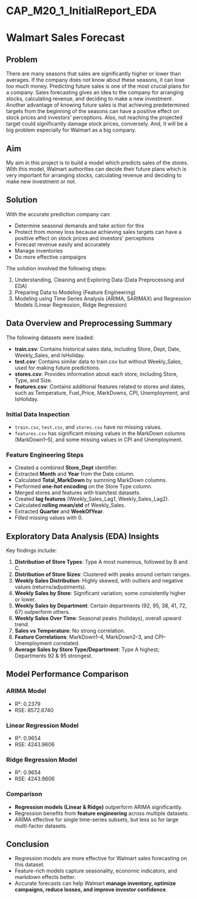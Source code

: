 # CAP_M20_1_InitialReport_EDA

# Walmart Sales Forecast

## Problem
There are many seasons that sales are significantly higher or lower than averages. If the company does not know about these seasons, it can lose too much money. Predicting future sales is one of the most crucial plans for a company. Sales forecasting gives an idea to the company for arranging stocks, calculating revenue, and deciding to make a new investment. Another advantage of knowing future sales is that achieving predetermined targets from the beginning of the seasons can have a positive effect on stock prices and investors' perceptions. Also, not reaching the projected target could significantly damage stock prices, conversely. And, it will be a big problem especially for Walmart as a big company.

## Aim
My aim in this project is to build a model which predicts sales of the stores. With this model, Walmart authorities can decide their future plans which is very important for arranging stocks, calculating revenue and deciding to make new investment or not.

## Solution
With the accurate prediction company can:

- Determine seasonal demands and take action for this
- Protect from money loss because achieving sales targets can have a positive effect on stock prices and investors' perceptions
- Forecast revenue easily and accurately
- Manage inventories
- Do more effective campaigns

The solution involved the following steps:
1. Understanding, Cleaning and Exploring Data (Data Preprocessing and EDA)
2. Preparing Data to Modeling (Feature Engineering)
3. Modeling using Time Series Analysis (ARIMA, SARIMAX) and Regression Models (Linear Regression, Ridge Regression)

## Data Overview and Preprocessing Summary
The following datasets were loaded:

- **train.csv**: Contains historical sales data, including Store, Dept, Date, Weekly_Sales, and IsHoliday.  
- **test.csv**: Contains similar data to train.csv but without Weekly_Sales, used for making future predictions.  
- **stores.csv**: Provides information about each store, including Store, Type, and Size.  
- **features.csv**: Contains additional features related to stores and dates, such as Temperature, Fuel_Price, MarkDowns, CPI, Unemployment, and IsHoliday.

### Initial Data Inspection
- `train.csv`, `test.csv`, and `stores.csv` have no missing values.  
- `features.csv` has significant missing values in the MarkDown columns (MarkDown1–5), and some missing values in CPI and Unemployment.

### Feature Engineering Steps
- Created a combined **Store_Dept** identifier.  
- Extracted **Month** and **Year** from the Date column.  
- Calculated **Total_MarkDown** by summing MarkDown columns.  
- Performed **one-hot encoding** on the Store Type column.  
- Merged stores and features with train/test datasets.  
- Created **lag features** (Weekly_Sales_Lag1, Weekly_Sales_Lag2).  
- Calculated **rolling mean/std** of Weekly_Sales.  
- Extracted **Quarter** and **WeekOfYear**.  
- Filled missing values with 0.  

## Exploratory Data Analysis (EDA) Insights
Key findings include:

1. **Distribution of Store Types**: Type A most numerous, followed by B and C.  
2. **Distribution of Store Sizes**: Clustered with peaks around certain ranges.  
3. **Weekly Sales Distribution**: Highly skewed, with outliers and negative values (returns/adjustments).  
4. **Weekly Sales by Store**: Significant variation; some consistently higher or lower.  
5. **Weekly Sales by Department**: Certain departments (92, 95, 38, 41, 72, 67) outperform others.  
6. **Weekly Sales Over Time**: Seasonal peaks (holidays), overall upward trend.  
7. **Sales vs Temperature**: No strong correlation.  
8. **Feature Correlations**: MarkDown1–4, MarkDown2–3, and CPI–Unemployment correlated.  
9. **Average Sales by Store Type/Department**: Type A highest; Departments 92 & 95 strongest.  

## Model Performance Comparison

### ARIMA Model
- R²: 0.2379  
- RSE: 8572.6740  

### Linear Regression Model
- R²: 0.9654  
- RSE: 4243.9606  

### Ridge Regression Model
- R²: 0.9654  
- RSE: 4243.9606  

### Comparison
- **Regression models (Linear & Ridge)** outperform ARIMA significantly.  
- Regression benefits from **feature engineering** across multiple datasets.  
- ARIMA effective for single time-series subsets, but less so for large multi-factor datasets.  

## Conclusion
- Regression models are more effective for Walmart sales forecasting on this dataset.  
- Feature-rich models capture seasonality, economic indicators, and markdown effects better.  
- Accurate forecasts can help Walmart **manage inventory, optimize campaigns, reduce losses, and improve investor confidence**.
